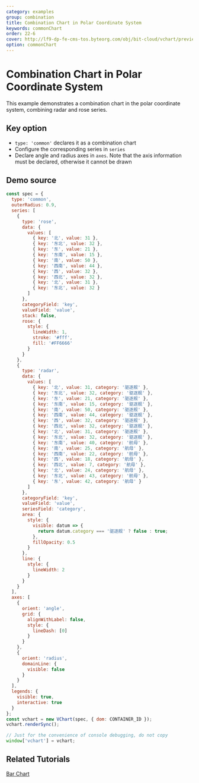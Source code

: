 ```yaml
---
category: examples
group: combination
title: Combination Chart in Polar Coordinate System
keywords: commonChart
order: 22-6
cover: http://lf9-dp-fe-cms-tos.byteorg.com/obj/bit-cloud/vchart/preview/combination/polar-combine.png
option: commonChart
---
```


# Combination Chart in Polar Coordinate System

This example demonstrates a combination chart in the polar coordinate system, combining radar and rose series.

## Key option

- `type: 'common'` declares it as a combination chart
- Configure the corresponding series in `series`
- Declare angle and radius axes in `axes`. Note that the axis information must be declared, otherwise it cannot be drawn

## Demo source

```javascript livedemo
const spec = {
  type: 'common',
  outerRadius: 0.9,
  series: [
    {
      type: 'rose',
      data: {
        values: [
          { key: '北', value: 31 },
          { key: '东北', value: 32 },
          { key: '东', value: 21 },
          { key: '东南', value: 15 },
          { key: '南', value: 50 },
          { key: '西南', value: 44 },
          { key: '西', value: 32 },
          { key: '西北', value: 32 },
          { key: '北', value: 31 },
          { key: '东北', value: 32 }
        ]
      },
      categoryField: 'key',
      valueField: 'value',
      stack: false,
      rose: {
        style: {
          lineWidth: 1,
          stroke: '#fff',
          fill: '#FF6666'
        }
      }
    },
    {
      type: 'radar',
      data: {
        values: [
          { key: '北', value: 31, category: '驱逐舰' },
          { key: '东北', value: 32, category: '驱逐舰' },
          { key: '东', value: 21, category: '驱逐舰' },
          { key: '东南', value: 15, category: '驱逐舰' },
          { key: '南', value: 50, category: '驱逐舰' },
          { key: '西南', value: 44, category: '驱逐舰' },
          { key: '西', value: 32, category: '驱逐舰' },
          { key: '西北', value: 32, category: '驱逐舰' },
          { key: '北', value: 31, category: '驱逐舰' },
          { key: '东北', value: 32, category: '驱逐舰' },
          { key: '东南', value: 40, category: '航母' },
          { key: '南', value: 25, category: '航母' },
          { key: '西南', value: 22, category: '航母' },
          { key: '西', value: 18, category: '航母' },
          { key: '西北', value: 7, category: '航母' },
          { key: '北', value: 24, category: '航母' },
          { key: '东北', value: 43, category: '航母' },
          { key: '东', value: 42, category: '航母' }
        ]
      },
      categoryField: 'key',
      valueField: 'value',
      seriesField: 'category',
      area: {
        style: {
          visible: datum => {
            return datum.category === '驱逐舰' ? false : true;
          },
          fillOpacity: 0.5
        }
      },
      line: {
        style: {
          lineWidth: 2
        }
      }
    }
  ],
  axes: [
    {
      orient: 'angle',
      grid: {
        alignWithLabel: false,
        style: {
          lineDash: [0]
        }
      }
    },
    {
      orient: 'radius',
      domainLine: {
        visible: false
      }
    }
  ],
  legends: {
    visible: true,
    interactive: true
  }
};
const vchart = new VChart(spec, { dom: CONTAINER_ID });
vchart.renderSync();

// Just for the convenience of console debugging, do not copy
window['vchart'] = vchart;
```

## Related Tutorials

[Bar Chart](link)
